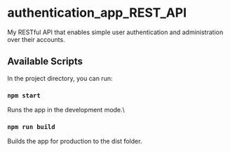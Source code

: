 # authentication_app_REST_API
My RESTful API that enables simple user authentication and administration over their accounts.

## Available Scripts

In the project directory, you can run:

### `npm start`

Runs the app in the development mode.\

### `npm run build`

Builds the app for production to the dist folder.
